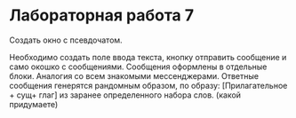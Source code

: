 # Лабораторная работа 7
Создать окно с псевдочатом.

Необходимо создать поле ввода текста, кнопку отправить сообщение и само окошко с
сообщениями. Сообщения оформлены в отдельные блоки. Аналогия со всем
знакомыми мессенджерами.
Ответные сообщения генерятся рандомным образом, по образу:
[Прилагательное + сущ+ глаг]
из заранее определенного набора слов. (какой придумаете)
